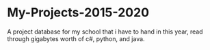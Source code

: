# My-Projects-2015-2020
A project database for my school that i have to hand in this year, read through gigabytes worth of c#, python, and java.

